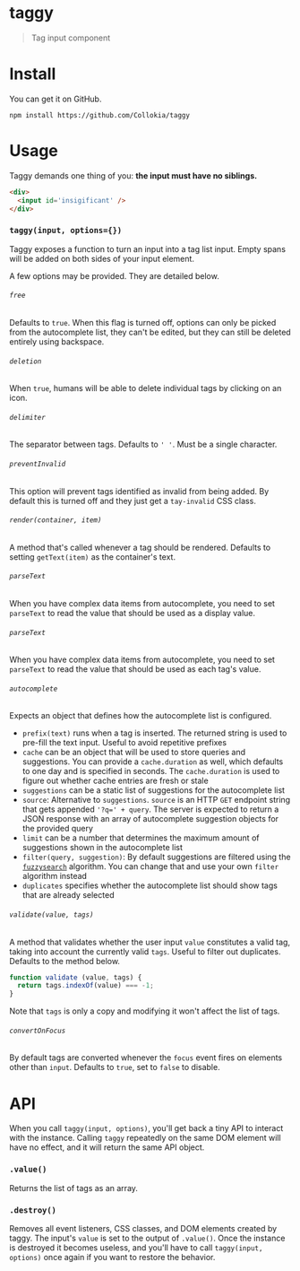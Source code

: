 # taggy

> Tag input component

# Install

You can get it on GitHub.

```shell
npm install https://github.com/Collokia/taggy
```

# Usage

Taggy demands one thing of you: **the input must have no siblings.**

```html
<div>
  <input id='insigificant' />
</div>
```

### `taggy(input, options={})`

Taggy exposes a function to turn an input into a tag list input. Empty spans will be added on both sides of your input element.

A few options may be provided. They are detailed below.

###### `free`

Defaults to `true`. When this flag is turned off, options can only be picked from the autocomplete list, they can't be edited, but they can still be deleted entirely using backspace.

###### `deletion`

When `true`, humans will be able to delete individual tags by clicking on an icon.

###### `delimiter`

The separator between tags. Defaults to `' '`. Must be a single character.

###### `preventInvalid`

This option will prevent tags identified as invalid from being added. By default this is turned off and they just get a `tay-invalid` CSS class.

###### `render(container, item)`

A method that's called whenever a tag should be rendered. Defaults to setting `getText(item)` as the container's text.

###### `parseText`

When you have complex data items from autocomplete, you need to set `parseText` to read the value that should be used as a display value.

###### `parseText`

When you have complex data items from autocomplete, you need to set `parseText` to read the value that should be used as each tag's value.

###### `autocomplete`

Expects an object that defines how the autocomplete list is configured.

- `prefix(text)` runs when a tag is inserted. The returned string is used to pre-fill the text input. Useful to avoid repetitive prefixes
- `cache` can be an object that will be used to store queries and suggestions. You can provide a `cache.duration` as well, which defaults to one day and is specified in seconds. The `cache.duration` is used to figure out whether cache entries are fresh or stale
- `suggestions` can be a static list of suggestions for the autocomplete list
- `source`: Alternative to `suggestions`. `source` is an HTTP `GET` endpoint string that gets appended `'?q=' + query`. The server is expected to return a JSON response with an array of autocomplete suggestion objects for the provided query
- `limit` can be a number that determines the maximum amount of suggestions shown in the autocomplete list
- `filter(query, suggestion)`: By default suggestions are filtered using the [`fuzzysearch`](https://github.com/bevacqua/fuzzysearch) algorithm. You can change that and use your own `filter` algorithm instead
- `duplicates` specifies whether the autocomplete list should show tags that are already selected

###### `validate(value, tags)`

A method that validates whether the user input `value` constitutes a valid tag, taking into account the currently valid `tags`. Useful to filter out duplicates. Defaults to the method below.

```js
function validate (value, tags) {
  return tags.indexOf(value) === -1;
}
```

Note that `tags` is only a copy and modifying it won't affect the list of tags.

###### `convertOnFocus`

By default tags are converted whenever the `focus` event fires on elements other than `input`. Defaults to `true`, set to `false` to disable.

# API

When you call `taggy(input, options)`, you'll get back a tiny API to interact with the instance. Calling `taggy` repeatedly on the same DOM element will have no effect, and it will return the same API object.

### `.value()`

Returns the list of tags as an array.

### `.destroy()`

Removes all event listeners, CSS classes, and DOM elements created by taggy. The input's `value` is set to the output of `.value()`. Once the instance is destroyed it becomes useless, and you'll have to call `taggy(input, options)` once again if you want to restore the behavior.

[1]: http://stackoverflow.com/questions/ask
[2]: https://github.com/bevacqua/rome
[3]: http://ponyfoo.com/articles/stop-breaking-the-web
[4]: http://i.imgur.com/mhy3Fv9.png
